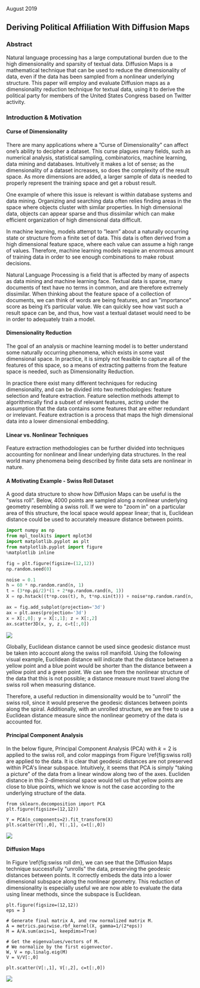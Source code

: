 August 2019

## Deriving Political Affiliation With Diffusion Maps

### Abstract

Natural language processing has a large computational burden due to the high dimensionality and sparsity of textual data. Diffusion Maps is a mathematical technique that can be used to reduce the dimensionality of data, even if the data has been sampled from a nonlinear underlying structure. This paper will employ and evaluate Diffusion maps as a dimensionality reduction technique for textual data, using it to derive the political party for members of the United States Congress based on Twitter activity.

### Introduction & Motivation

#### Curse of Dimensionality

There are many applications where a ”Curse of Dimensionality” can affect one’s ability to decipher a dataset. This curse plagues many fields, such as numerical analysis, statistical sampling, combinatorics, machine learning, data mining and databases. Intuitively it makes a lot of sense; as the dimensionality of a dataset increases, so does the complexity of the result space. As more dimensions are added, a larger sample of data is needed to properly represent the training space and get a robust result.

One example of where this issue is relevant is within database systems and data mining. Organizing and searching data often relies finding areas in the space where objects cluster with similar properties. In high dimensional data, objects can appear sparse and thus dissimilar which can make efficient organization of high dimensional data difficult.

In machine learning, models attempt to ”learn” about a naturally occurring state or structure from a finite set of data. This data is often derived from a high dimensional feature space, where each value can assume a high range of values. Therefore, machine learning models require an enormous amount of training data in order to see enough combinations to make robust decisions.

Natural Language Processing is a field that is affected by many of aspects as data mining and machine learning face. Textual data is sparse, many documents of text have no terms in common, and are therefore extremely dissimilar. When thinking about the feature space of a collection of documents, we can think of words are being features, and an ”importance” score as being it’s particular value. We can quickly see how vast such a result space can be, and thus, how vast a textual dataset would need to be in order to adequately train a model.

#### Dimensionality Reduction

The goal of an analysis or machine learning model is to better understand some naturally occurring phenomena, which exists in some vast dimensional space. In practice, it is simply not feasible to capture all of the features of this space, so a means of extracting patterns from the feature space is needed, such as Dimensionality Reduction.

In practice there exist many different techniques for reducing dimensionality, and can be divided into two methodologies: feature selection and feature extraction. Feature selection methods attempt to algorithmically find a subset of relevant features, acting under the assumption that the data contains some features that are either redundant or irrelevant. Feature extraction is a process that maps the high dimensional data into a lower dimensional embedding.

#### Linear vs. Nonlinear Techniques

Feature extraction methodologies can be further divided into techniques accounting for nonlinear and linear underlying data structures. In the real world many phenomena being described by finite data sets are nonlinear in nature.

#### A Motivating Example - Swiss Roll Dataset

A good data structure to show how Diffusion Maps can be useful is the "swiss roll". Below, 4000 points are sampled along a nonlinear underlying geometry resembling a swiss roll. If we were to "zoom in" on a particular area of this structure, the local space would appear linear; that is, Euclidean distance could be used to accurately measure distance between points.

```python
import numpy as np
from mpl_toolkits import mplot3d
import matplotlib.pyplot as plt
from matplotlib.pyplot import figure
%matplotlib inline

fig = plt.figure(figsize=(12,12))
np.random.seed(0)

noise = 0.1
h = 60 * np.random.rand(n, 1)
t = (3*np.pi/2)*(1 + 2*np.random.rand(n, 1))
X = np.hstack((t*np.cos(t), h, t*np.sin(t))) + noise*np.random.rand(n, 3)

ax = fig.add_subplot(projection='3d')
ax = plt.axes(projection='3d')
x = X[:,0]; y = X[:,1]; z = X[:,2]
ax.scatter3D(x, y, z, c=t[:,0])
```

![](/images/diffusion_maps/swiss_roll.png)

Globally, Euclidean distance cannot be used since geodesic distance must be taken into account along the swiss roll manifold. Using the following visual example, Euclidean distance will indicate that the distance between a yellow point and a blue point would be shorter than the distance between a yellow point and a green point. We can see from the nonlinear structure of the data that this is not possible; a distance measure must travel along the swiss roll when measuring distance.

Therefore, a useful reduction in dimensionality would be to "unroll" the swiss roll, since it would preserve the geodesic distances between points along the spiral. Additionally, with an unrolled structure, we are free to use a Euclidean distance measure since the nonlinear geometry of the data is accounted for.

#### Principal Component Analysis

In the below figure, Principal Component Analysis (PCA) with $k=2$ is applied to the swiss roll, and color mappings from Figure \ref{fig:swiss roll} are applied to the data. It is clear that geodesic distances are not preserved within PCA's linear subspace. Intuitively, it seems that PCA is simply "taking a picture" of the data from a linear window along two of the axes. Eucliden distance in this 2-dimensional space would tell us that yellow points are close to blue points, which we know is not the case according to the underlying structure of the data.

```
from sklearn.decomposition import PCA
plt.figure(figsize=(12,12))

Y = PCA(n_components=2).fit_transform(X)
plt.scatter(Y[:,0], Y[:,1], c=t[:,0])
```

![](/images/diffusion_maps/swiss_roll_pca.png)

#### Diffusion Maps

In Figure \ref{fig:swiss roll dm}, we can see that the Diffusion Maps technique successfully "unrolls" the data, preserving the geodesic distances between points. It correctly embeds the data into a lower dimensional subspace along the nonlinear geometry. This reduction of dimensionality is especially useful we are now able to evaluate the data using linear methods, since the subspace is Euclidean.

```
plt.figure(figsize=(12,12))
eps = 3

# Generate final matrix A, and row normalized matrix M.
A = metrics.pairwise.rbf_kernel(X, gamma=1/(2*eps))
M = A/A.sum(axis=1, keepdims=True)

# Get the eigenvalues/vectors of M.
# We normalize by the first eigenvector.
W, V = np.linalg.eig(M)
V = V/V[:,0]

plt.scatter(V[:,1], V[:,2], c=t[:,0])
```

![](/images/diffusion_maps/swiss_roll_dm.png)
